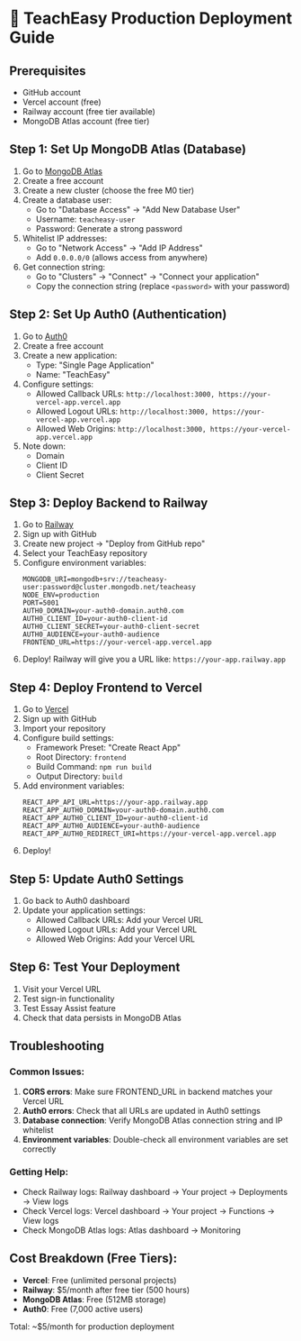 # 🚀 TeachEasy Production Deployment Guide

## Prerequisites
- GitHub account
- Vercel account (free)
- Railway account (free tier available)
- MongoDB Atlas account (free tier)

## Step 1: Set Up MongoDB Atlas (Database)

1. Go to [MongoDB Atlas](https://www.mongodb.com/atlas)
2. Create a free account
3. Create a new cluster (choose the free M0 tier)
4. Create a database user:
   - Go to "Database Access" → "Add New Database User"
   - Username: `teacheasy-user`
   - Password: Generate a strong password
5. Whitelist IP addresses:
   - Go to "Network Access" → "Add IP Address"
   - Add `0.0.0.0/0` (allows access from anywhere)
6. Get connection string:
   - Go to "Clusters" → "Connect" → "Connect your application"
   - Copy the connection string (replace `<password>` with your password)

## Step 2: Set Up Auth0 (Authentication)

1. Go to [Auth0](https://auth0.com)
2. Create a free account
3. Create a new application:
   - Type: "Single Page Application"
   - Name: "TeachEasy"
4. Configure settings:
   - Allowed Callback URLs: `http://localhost:3000, https://your-vercel-app.vercel.app`
   - Allowed Logout URLs: `http://localhost:3000, https://your-vercel-app.vercel.app`
   - Allowed Web Origins: `http://localhost:3000, https://your-vercel-app.vercel.app`
5. Note down:
   - Domain
   - Client ID
   - Client Secret

## Step 3: Deploy Backend to Railway

1. Go to [Railway](https://railway.app)
2. Sign up with GitHub
3. Create new project → "Deploy from GitHub repo"
4. Select your TeachEasy repository
5. Configure environment variables:
   ```
   MONGODB_URI=mongodb+srv://teacheasy-user:password@cluster.mongodb.net/teacheasy
   NODE_ENV=production
   PORT=5001
   AUTH0_DOMAIN=your-auth0-domain.auth0.com
   AUTH0_CLIENT_ID=your-auth0-client-id
   AUTH0_CLIENT_SECRET=your-auth0-client-secret
   AUTH0_AUDIENCE=your-auth0-audience
   FRONTEND_URL=https://your-vercel-app.vercel.app
   ```
6. Deploy! Railway will give you a URL like: `https://your-app.railway.app`

## Step 4: Deploy Frontend to Vercel

1. Go to [Vercel](https://vercel.com)
2. Sign up with GitHub
3. Import your repository
4. Configure build settings:
   - Framework Preset: "Create React App"
   - Root Directory: `frontend`
   - Build Command: `npm run build`
   - Output Directory: `build`
5. Add environment variables:
   ```
   REACT_APP_API_URL=https://your-app.railway.app
   REACT_APP_AUTH0_DOMAIN=your-auth0-domain.auth0.com
   REACT_APP_AUTH0_CLIENT_ID=your-auth0-client-id
   REACT_APP_AUTH0_AUDIENCE=your-auth0-audience
   REACT_APP_AUTH0_REDIRECT_URI=https://your-vercel-app.vercel.app
   ```
6. Deploy!

## Step 5: Update Auth0 Settings

1. Go back to Auth0 dashboard
2. Update your application settings:
   - Allowed Callback URLs: Add your Vercel URL
   - Allowed Logout URLs: Add your Vercel URL
   - Allowed Web Origins: Add your Vercel URL

## Step 6: Test Your Deployment

1. Visit your Vercel URL
2. Test sign-in functionality
3. Test Essay Assist feature
4. Check that data persists in MongoDB Atlas

## Troubleshooting

### Common Issues:
1. **CORS errors**: Make sure FRONTEND_URL in backend matches your Vercel URL
2. **Auth0 errors**: Check that all URLs are updated in Auth0 settings
3. **Database connection**: Verify MongoDB Atlas connection string and IP whitelist
4. **Environment variables**: Double-check all environment variables are set correctly

### Getting Help:
- Check Railway logs: Railway dashboard → Your project → Deployments → View logs
- Check Vercel logs: Vercel dashboard → Your project → Functions → View logs
- Check MongoDB Atlas logs: Atlas dashboard → Monitoring

## Cost Breakdown (Free Tiers):
- **Vercel**: Free (unlimited personal projects)
- **Railway**: $5/month after free tier (500 hours)
- **MongoDB Atlas**: Free (512MB storage)
- **Auth0**: Free (7,000 active users)

Total: ~$5/month for production deployment
